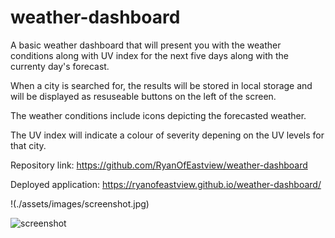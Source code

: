 # weather-dashboard

A basic weather dashboard that will present you with the weather conditions along with UV index for the next five days along with the currenty day's forecast.

When a city is searched for, the results will be stored in local storage and will be displayed as resuseable buttons on the left of the screen.

The weather conditions include icons depicting the forecasted weather.

The UV index will indicate a colour of severity depening on the UV levels for that city.

Repository link: https://github.com/RyanOfEastview/weather-dashboard

Deployed application: https://ryanofeastview.github.io/weather-dashboard/

!(./assets/images/screenshot.jpg)

![screenshot](https://ryanofeastview.github.io/weather-dashboard/)